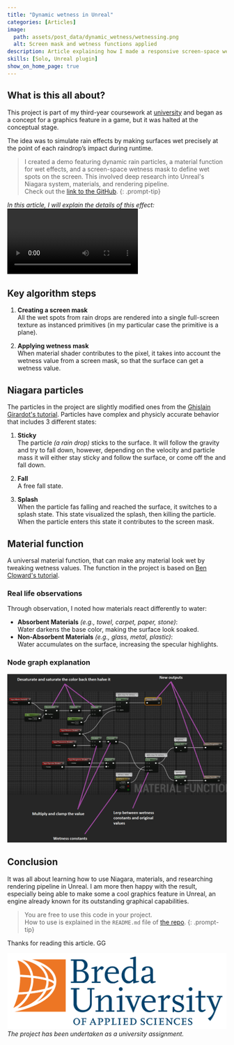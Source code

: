 ```yaml
---
title: "Dynamic wetness in Unreal"
categories: [Articles]
image:
  path: assets/post_data/dynamic_wetness/wetnessing.png
  alt: Screen mask and wetness functions applied
description: Article explaining how I made a responsive screen-space wetness
skills: [Solo, Unreal plugin]
show_on_home_page: true
---
```


## What is this all about?

This project is part of my third-year coursework at [university](https://www.buas.nl/) and began as a concept for a graphics feature in a game, but it was halted at the conceptual stage.

The idea was to simulate rain effects by making surfaces wet precisely at the point of each raindrop’s impact during runtime.

> I created a demo featuring dynamic rain particles, a material function for wet effects, and a screen-space wetness mask to define wet spots on the screen. This involved deep research into Unreal's Niagara system, materials, and rendering pipeline.\
> Check out the [link to the GitHub](https://github.com/SmailikHappy/GraphicsConcepting).
{: .prompt-tip}

*In this article, I will explain the details of this effect:*
<video class="w-100" controls>
  <source src="https://github.com/user-attachments/assets/ff1e54f3-59c8-4df7-8bfe-ccd45236d138" type="video/mp4">
</video>



## Key algorithm steps

1. **Creating a screen mask**\
All the wet spots from rain drops are rendered into a single full-screen texture as instanced primitives (in my particular case the primitive is a plane).

2. **Applying wetness mask**\
When material shader contributes to the pixel, it takes into account the wetness value from a screen mask, so that the surface can get a wetness value.



## Niagara particles

The particles in the project are slightly modified ones from the [Ghislain Girardot's tutorial](https://www.youtube.com/watch?v=7stKYkRYmu0). Particles have complex and physicly accurate behavior that includes 3 different states:

1. **Sticky**\
The particle *(a rain drop)* sticks to the surface. It will follow the gravity and try to fall down, however, depending on the velocity and particle mass it will either stay sticky and follow the surface, or come off the and fall down.

2. **Fall**\
A free fall state.

3. **Splash**\
When the particle fas falling and reached the surface, it switches to a splash state. This state visualized the splash, then killing the particle.\
When the particle enters this state it contributes to the screen mask.



## Material function

A universal material function, that can make any material look wet by tweaking wetness values. The function in the project is based on [Ben Cloward's tutorial](https://www.youtube.com/watch?v=fYGOZYST-oQ).

### Real life observations

Through observation, I noted how materials react differently to water:

- **Absorbent Materials** *(e.g., towel, carpet, paper, stone)*:\
Water darkens the base color, making the surface look soaked.
- **Non-Absorbent Materials** *(e.g., glass, metal, plastic)*:\
Water accumulates on the surface, increasing the specular highlights.

### Node graph explanation

![Wetness function photo](/assets/post_data/dynamic_wetness/wetness-function.png)

## Conclusion

It was all about learning how to use Niagara, materials, and researching rendering pipeline in Unreal. I am more then happy with the result, especially being able to make some a cool graphics feature in Unreal, an engine already known for its outstanding graphical capabilities.

> You are free to use this code in your project.\
> How to use is explained in the `README.md` file of [the repo](https://github.com/SmailikHappy/GraphicsConcepting).
{: .prompt-tip}

Thanks for reading this article. GG

![BUas logo](../assets/post_data/deferred_renderer/buas-logo.png)
*The project has been undertaken as a university assignment.*
